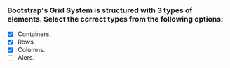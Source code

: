 ### Bootstrap's Grid System is structured with 3 types of elements. Select the correct types from the following options:

- [x] Containers.
- [x] Rows.
- [x] Columns.
- [ ] Alers.

